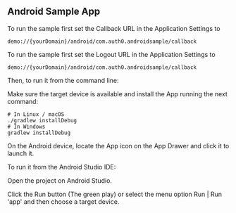 ## Android Sample App

To run the sample first set the Callback URL in the Application Settings to

```
demo://{yourDomain}/android/com.auth0.androidsample/callback
```

To run the sample first set the Logout URL in the Application Settings to

```
demo://{yourDomain}/android/com.auth0.androidsample/callback
```

Then, to run it from the command line:

Make sure the target device is available and install the App running the next command:

```
# In Linux / macOS
./gradlew installDebug
# In Windows
gradlew installDebug
```

On the Android device, locate the App icon on the App Drawer and click it to launch it.

To run it from the Android Studio IDE:

Open the project on Android Studio.

Click the Run button (The green play) or select the menu option Run | Run 'app' and then choose a target device.